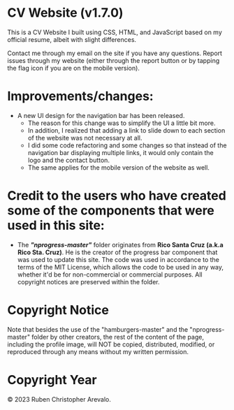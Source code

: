 # CV Website (v1.7.0)
This is a CV Website I built using CSS, HTML, and JavaScript based on my official resume, albeit with slight differences.

Contact me through my email on the site if you have any questions. Report issues through my website (either through the report button or by tapping the flag icon if you are on the mobile version).

# Improvements/changes:

* A new UI design for the navigation bar has been released.
  * The reason for this change was to simplify the UI a little bit more.
  * In addition, I realized that adding a link to slide down to each section of the website was not necessary at all.
  * I did some code refactoring and some changes so that instead of the navigation bar displaying multiple links, it would only contain the logo and the contact button.
  * The same applies for the mobile version of the website as well.

# Credit to the users who have created some of the components that were used in this site: 

* The _**"nprogress-master"**_ folder originates from **Rico Santa Cruz (a.k.a Rico Sta. Cruz)**. He is the creator of the progress bar component that was used to update this site. The code was used in accordance to the terms of the MIT License, which allows the code to be used in any way, whether it'd be for non-commercial or commercial purposes. All copyright notices are preserved within the folder.

# Copyright Notice

Note that besides the use of the "hamburgers-master" and the "nprogress-master" folder by other creators, the rest of the content of the page, including the profile image, will NOT be copied, distributed, modified, or reproduced through any means without my written permission.

# Copyright Year

© 2023 Ruben Christopher Arevalo.
